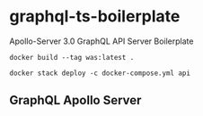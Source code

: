 # graphql-ts-boilerplate

Apollo-Server 3.0 GraphQL API Server Boilerplate

```docker
docker build --tag was:latest .

docker stack deploy -c docker-compose.yml api
```

## GraphQL Apollo Server
